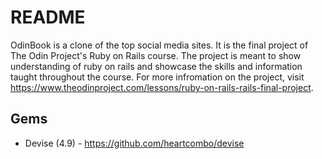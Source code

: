 # README

OdinBook is a clone of the top social media sites. It is the final project of The Odin Project's Ruby on Rails course. The project is meant to show understanding of ruby on rails and showcase the skills and information taught throughout the course. For more infromation on the project, visit https://www.theodinproject.com/lessons/ruby-on-rails-rails-final-project.

## Gems
* Devise (4.9) - https://github.com/heartcombo/devise
